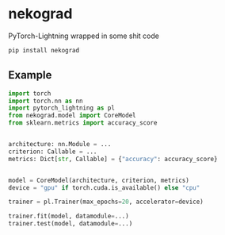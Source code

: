 # nekograd
PyTorch-Lightning wrapped in some shit code
```bash
pip install nekograd
```

## Example

```python
import torch
import torch.nn as nn
import pytorch_lightning as pl
from nekograd.model import CoreModel
from sklearn.metrics import accuracy_score


architecture: nn.Module = ...
criterion: Callable = ...
metrics: Dict[str, Callable] = {"accuracy": accuracy_score}


model = CoreModel(architecture, criterion, metrics)
device = "gpu" if torch.cuda.is_available() else "cpu"

trainer = pl.Trainer(max_epochs=20, accelerator=device)

trainer.fit(model, datamodule=...)
trainer.test(model, datamodule=...)
```